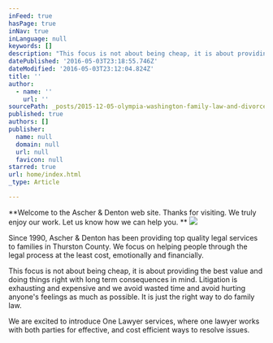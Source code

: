 ```yaml
---
inFeed: true
hasPage: true
inNav: true
inLanguage: null
keywords: []
description: "This focus is not about being cheap, it is about providing the best value and doing things right with long term consequences in mind. Litigation is exhausting and expensive and we avoid wasted time and avoid hurting anyone's feelings as much as possible. It is just the right way to do family law."
datePublished: '2016-05-03T23:18:55.746Z'
dateModified: '2016-05-03T23:12:04.824Z'
title: ''
author:
  - name: ''
    url: ''
sourcePath: _posts/2015-12-05-olympia-washington-family-law-and-divorce-lawyers.md
published: true
authors: []
publisher:
  name: null
  domain: null
  url: null
  favicon: null
starred: true
url: home/index.html
_type: Article

---
```

**Welcome to the Ascher & Denton web site. Thanks for visiting. We truly enjoy our work. Let us know how we can help you. **
![](https://s3-us-west-2.amazonaws.com/the-grid-img/p/da9e4c129258e43743f7def16ea75f62293edcdc.jpg)

Since 1990, Ascher & Denton has been providing top quality legal services to families in Thurston County. We focus on helping people through the legal process at the least cost, emotionally and financially. 

This focus is not about being cheap, it is about providing the best value and doing things right with long term consequences in mind. Litigation is exhausting and expensive and we avoid wasted time and avoid hurting anyone's feelings as much as possible. It is just the right way to do family law.

We are excited to introduce One Lawyer services, where one lawyer works with both parties for effective, and cost efficient ways to resolve issues.